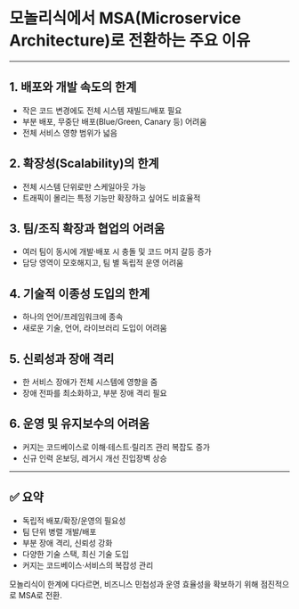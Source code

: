 # 모놀리식에서 MSA(Microservice Architecture)로 전환하는 주요 이유

---

## 1. 배포와 개발 속도의 한계

- 작은 코드 변경에도 전체 시스템 재빌드/배포 필요
- 부분 배포, 무중단 배포(Blue/Green, Canary 등) 어려움
- 전체 서비스 영향 범위가 넓음

## 2. 확장성(Scalability)의 한계

- 전체 시스템 단위로만 스케일아웃 가능
- 트래픽이 몰리는 특정 기능만 확장하고 싶어도 비효율적

## 3. 팀/조직 확장과 협업의 어려움

- 여러 팀이 동시에 개발·배포 시 충돌 및 코드 머지 갈등 증가
- 담당 영역이 모호해지고, 팀 별 독립적 운영 어려움

## 4. 기술적 이종성 도입의 한계

- 하나의 언어/프레임워크에 종속
- 새로운 기술, 언어, 라이브러리 도입이 어려움

## 5. 신뢰성과 장애 격리

- 한 서비스 장애가 전체 시스템에 영향을 줌
- 장애 전파를 최소화하고, 부분 장애 격리 필요

## 6. 운영 및 유지보수의 어려움

- 커지는 코드베이스로 이해·테스트·릴리즈 관리 복잡도 증가
- 신규 인력 온보딩, 레거시 개선 진입장벽 상승

---

## ✅ 요약

- 독립적 배포/확장/운영의 필요성
- 팀 단위 병렬 개발/배포
- 부분 장애 격리, 신뢰성 강화
- 다양한 기술 스택, 최신 기술 도입
- 커지는 코드베이스·서비스의 복잡성 관리

모놀리식이 한계에 다다르면, 비즈니스 민첩성과 운영 효율성을 확보하기 위해 점진적으로 MSA로 전환.
